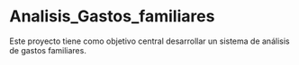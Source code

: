 # Analisis_Gastos_familiares
Este proyecto tiene como objetivo central desarrollar un sistema de análisis de gastos familiares.
